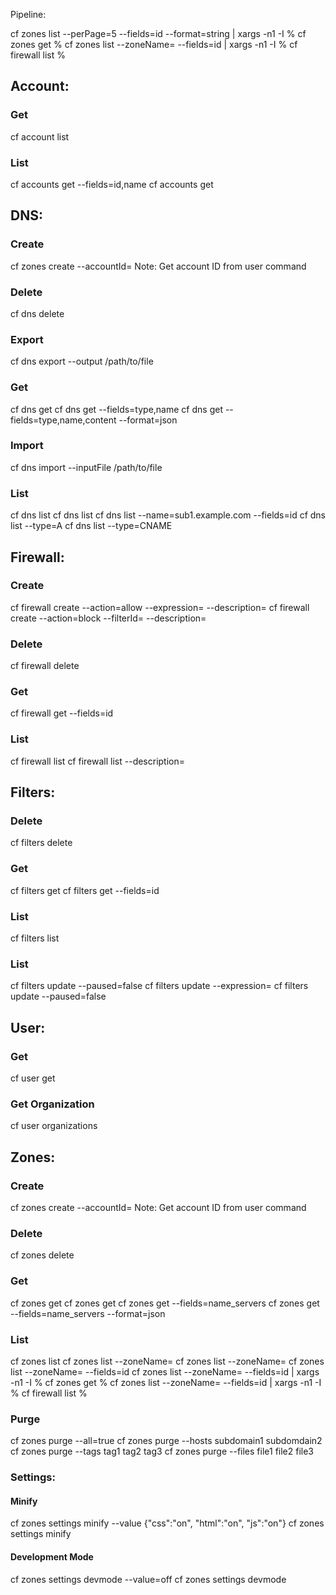 Pipeline:

cf zones list --perPage=5 --fields=id --format=string | xargs -n1 -I % cf zones get %
cf zones list --zoneName=<zone1> <zone2> <zone3> --fields=id | xargs -n1 -I % cf firewall list  %

## Account:

### Get
cf account list

### List
cf accounts get <accountId> --fields=id,name
cf accounts get <accountId>

## DNS:

### Create
cf zones create <zoneName> --accountId=<accountId>
Note: Get account ID from user command

### Delete
cf dns delete <zoneName> <record>

### Export
cf dns export <zone> --output /path/to/file

### Get
cf dns get <zone> <record>
cf dns get <zoneName> <record> --fields=type,name
cf dns get <zoneName> <record> --fields=type,name,content --format=json

### Import
cf dns import <zone> --inputFile /path/to/file

### List
cf dns list <zoneId>
cf dns list <zoneName>
cf dns list <zoneName> --name=sub1.example.com --fields=id
cf dns list <zoneName> --type=A
cf dns list <zoneName> --type=CNAME

## Firewall:

### Create
cf firewall create <zone> --action=allow --expression=<expression> --description=<description>
cf firewall create <zone> --action=block --filterId=<filterId> --description=<description>

### Delete
cf firewall delete <zoneName> <firewallId>

### Get
cf firewall get <zoneName> <firewallId> --fields=id

### List
cf firewall list <zone>
cf firewall list <zone> --description=<description>

## Filters:

### Delete
cf filters delete <zone> <filterId>

### Get
cf filters get <zone> <filterId>
cf filters get <zone> <filterId> --fields=id

### List
cf filters list <zone>

### List
cf filters update <zone> <filterId> --paused=false
cf filters update <zone> <filterId> --expression=<expression>
cf filters update <zone> <filterId> --paused=false

## User:

### Get
cf user get

### Get Organization
cf user organizations

## Zones:

### Create
cf zones create <zoneName> --accountId=<accountId>
Note: Get account ID from user command

### Delete
cf zones delete <zoneName>

### Get
cf zones get <zoneID>
cf zones get <zoneName>
cf zones get <zoneName> --fields=name_servers
cf zones get <zoneName> --fields=name_servers --format=json

### List
cf zones list <zone1>
cf zones list --zoneName=<zone1>
cf zones list --zoneName=<zone1> <zone2>
cf zones list --zoneName=<zone1> <zone2> --fields=id
cf zones list --zoneName=<zone1> <zone2> --fields=id | xargs -n1 -I % cf zones get %
cf zones list --zoneName=<zone1> <zone2> --fields=id | xargs -n1 -I % cf firewall list  %

### Purge
cf zones purge <zone> --all=true
cf zones purge <zone> --hosts subdomain1 subdomdain2
cf zones purge <zone> --tags tag1 tag2 tag3
cf zones purge <zone> --files file1 file2 file3

### Settings:

#### Minify
cf zones settings minify <zone> --value {\"css\":\"on\", \"html\":\"on\", \"js\":\"on\"}
cf zones settings minify <zone>

#### Development Mode
cf zones settings devmode <zone> --value=off
cf zones settings devmode <zone>
